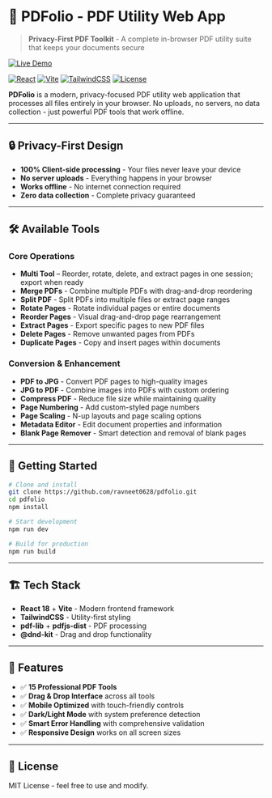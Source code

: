 # 📄 PDFolio - PDF Utility Web App

> **Privacy-First PDF Toolkit** - A complete in-browser PDF utility suite that keeps your documents secure

[![Live Demo](https://img.shields.io/badge/🚀_Live_Demo-Try_Now-blue?style=for-the-badge)](https://pdfolio.onrender.com)

[![React](https://img.shields.io/badge/React-18.3.1-blue.svg)](https://reactjs.org/)
[![Vite](https://img.shields.io/badge/Vite-6.3.3-green.svg)](https://vitejs.dev/)
[![TailwindCSS](https://img.shields.io/badge/TailwindCSS-3.4.16-blue.svg)](https://tailwindcss.com/)
[![License](https://img.shields.io/badge/License-MIT-yellow.svg)](LICENSE)

**PDFolio** is a modern, privacy-focused PDF utility web application that processes all files entirely in your browser. No uploads, no servers, no data collection - just powerful PDF tools that work offline.

---

## 🔒 **Privacy-First Design**
- **100% Client-side processing** - Your files never leave your device
- **No server uploads** - Everything happens in your browser
- **Works offline** - No internet connection required
- **Zero data collection** - Complete privacy guaranteed

---

## 🛠️ **Available Tools**

### Core Operations
- **Multi Tool** – Reorder, rotate, delete, and extract pages in one session; export when ready
- **Merge PDFs** - Combine multiple PDFs with drag-and-drop reordering
- **Split PDF** - Split PDFs into multiple files or extract page ranges
- **Rotate Pages** - Rotate individual pages or entire documents
- **Reorder Pages** - Visual drag-and-drop page rearrangement
- **Extract Pages** - Export specific pages to new PDF files
- **Delete Pages** - Remove unwanted pages from PDFs
- **Duplicate Pages** - Copy and insert pages within documents

### Conversion & Enhancement
- **PDF to JPG** - Convert PDF pages to high-quality images
- **JPG to PDF** - Combine images into PDFs with custom ordering
- **Compress PDF** - Reduce file size while maintaining quality
- **Page Numbering** - Add custom-styled page numbers
- **Page Scaling** - N-up layouts and page scaling options
- **Metadata Editor** - Edit document properties and information
- **Blank Page Remover** - Smart detection and removal of blank pages

---

## 🚀 **Getting Started**

```bash
# Clone and install
git clone https://github.com/ravneet0628/pdfolio.git
cd pdfolio
npm install

# Start development
npm run dev

# Build for production
npm run build
```

---

## 🏗️ **Tech Stack**
- **React 18** + **Vite** - Modern frontend framework
- **TailwindCSS** - Utility-first styling
- **pdf-lib** + **pdfjs-dist** - PDF processing
- **@dnd-kit** - Drag and drop functionality

---

## 📱 **Features**
- ✅ **15 Professional PDF Tools**
- ✅ **Drag & Drop Interface** across all tools
- ✅ **Mobile Optimized** with touch-friendly controls
- ✅ **Dark/Light Mode** with system preference detection
- ✅ **Smart Error Handling** with comprehensive validation
- ✅ **Responsive Design** works on all screen sizes

---



## 📄 **License**
MIT License - feel free to use and modify.